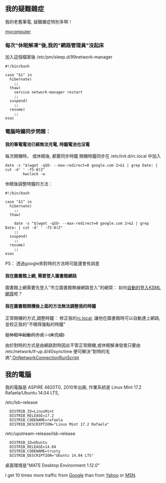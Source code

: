
## 我的疑難雜症
  我的老舊筆電, 疑難雜症特別多啊！

[mycomputer][]

  [mycomputer]: mycomputer.md "mycomputer"

### 每次"休眠解凍"後,我的"網路管理員"沒起床
加入這個檔案後
/etc/pm/sleep.d/99network-manager
```
#!/bin/bash

case "$1" in
  hibernate)
    ;;
  thaw)
    service network-manager restart
    ;;
  suspend)
    ;;
  resume)
    ;;
esac

```

### 電腦時鐘同步問題：

#### 我的筆電電池已經無法充電, 時鐘電池也沒電
每次開機時， 或休眠後, 都要同步時鐘
開機時鐘同步在 /etc/init.d/rc.local 中加入
```
date -s "$(wget -qSO- --max-redirect=0 google.com 2>&1 | grep Date: | cut -d' ' -f5-8)Z"
        hwclock -w

```
休眠後調整時鐘的方法：

```
#!/bin/bash

case "$1" in
  hibernate)
    ;;
  thaw)

    date -s "$(wget -qSO- --max-redirect=0 google.com 2>&1 | grep Date: | cut -d' ' -f5-8)Z"
    ;;
  suspend)
    ;;
  resume)
    ;;
esac

```

PS： 透過google來對時的方法時可能還會有誤差
#### 我在圖書館上網, 需要登入圖書館網路
圖書館上網需要先登入"市立圖書館無線網路登入"的網頁：
如何<a href="bin/chkksml.sh">自動的登入KSML網頁</a>呢？

#### 我在圖書館開機後上面的方法無法調整我的時鐘


正常開機的方式,調整時鐘： 修正我的<a href="bin/rc.local">rc.local</a>, 讓他在圖書館時可以自動連上網路,並校正我的"不曉得幾點的時鐘"

~~從休眠中起動的方式：(未完成)~~

由於對時的方式是由網路對時因此不管正常開機,或休眠解凍發覺只要由
/etc/network/if-up.d/40synctime 便可解決"對時的毛病",<a href="https://wiki.ubuntu.com/OnNetworkConnectionRunScript">OnNetworkConnectionRunScript</a>

## 我的電腦
  我的電腦是 ASPIRE 4820TG, 2010年出廠,
作業系統是 Linux Mint 17.2 Rafaela/Ubuntu 14.04 LTS,

/etc/lsb-release
```
  DISTRIB_ID=LinuxMint
  DISTRIB_RELEASE=17.2
  DISTRIB_CODENAME=rafaela
  DISTRIB_DESCRIPTION="Linux Mint 17.2 Rafaela"
```
/etc/upstream-release/lsb-release
```
  DISTRIB_ID=Ubuntu
  DISTRIB_RELEASE=14.04
  DISTRIB_CODENAME=trusty
  DISTRIB_DESCRIPTION="Ubuntu 14.04 LTS"
```
桌面環境是"MATE Desktop Environment 1.12.0"


I get 10 times more traffic from [Google][] than from
[Yahoo][] or [MSN][].

  [google]: http://google.com/        "Google"
  [yahoo]:  http://search.yahoo.com/  "Yahoo Search"
  [msn]:    http://search.msn.com/    "MSN Search"
